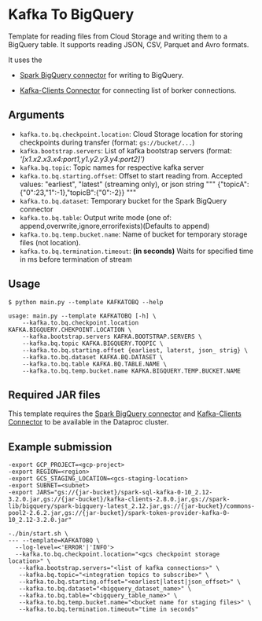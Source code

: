 # Kafka To BigQuery

Template for reading files from Cloud Storage and writing them to a BigQuery table. It supports reading JSON, CSV, Parquet and Avro formats.

It uses the 
  - [Spark BigQuery connector](https://cloud.google.com/dataproc-serverless/docs/guides/bigquery-connector-spark-example) for writing to BigQuery.

  - [Kafka-Clients Connector](https://mvnrepository.com/artifact/org.apache.kafka/kafka-clients) for connecting list of borker connections.

## Arguments

* `kafka.to.bq.checkpoint.location`: Cloud Storage location for storing checkpoints during transfer (format: `gs://bucket/...`)
* `kafka.bootstrap.servers`: List of kafka bootstrap servers (format: *'[x1.x2.x3.x4:port1,y1.y2.y3.y4:port2]')*
* `kafka.bq.topic`: Topic names for respective kafka server
* `kafka.to.bq.starting.offset`:  Offset to start reading from. Accepted values: "earliest", "latest" (streaming only), or json string """ {"topicA":{"0":23,"1":-1},"topicB":{"0":-2}} """
* `kafka.to.bq.dataset`: Temporary bucket for the Spark BigQuery connector
* `kafka.to.bq.table`: Output write mode (one of: append,overwrite,ignore,errorifexists)(Defaults to append)
* `kafka.to.bq.temp.bucket.name`: Name of bucket for temporary storage files (not location).
* `kafka.to.bq.termination.timeout`: **(in seconds)** Waits for specified time in ms before termination of stream 

## Usage

```
$ python main.py --template KAFKATOBQ --help

usage: main.py --template KAFKATOBQ [-h] \
    --kafka.to.bq.checkpoint.location KAFKA.BIGQUERY.CHEKPOINT.LOCATION \
    --kafka.bootstrap.servers KAFKA.BOOTSTRAP.SERVERS \
    --kafka.bq.topic KAFKA.BIGQUERY.TOOPIC \
    --kafka.to.bq.starting.offset {earliest, laterst, json_ strig} \
    --kafka.to.bq.dataset KAFKA.BQ.DATASET \
    --kafka.to.bq.table KAFKA.BQ.TABLE.NAME \
    --kafka.to.bq.temp.bucket.name KAFKA.BIGQUERY.TEMP.BUCKET.NAME

```

## Required JAR files

This template requires the [Spark BigQuery connector](https://cloud.google.com/dataproc-serverless/docs/guides/bigquery-connector-spark-example)  and [Kafka-Clients Connector](https://mvnrepository.com/artifact/org.apache.kafka/kafka-clients) to be available in the Dataproc cluster.


## Example submission

```
-export GCP_PROJECT=<gcp-project>
-export REGION=<region> 
-export GCS_STAGING_LOCATION=<gcs-staging-location>
-export SUBNET=<subnet>
-export JARS="gs://{jar-bucket}/spark-sql-kafka-0-10_2.12-3.2.0.jar,gs://{jar-bucket}/kafka-clients-2.8.0.jar,gs://spark-lib/bigquery/spark-bigquery-latest_2.12.jar,gs://{jar-bucket}/commons-pool2-2.6.2.jar,gs://{jar-bucket}/spark-token-provider-kafka-0-10_2.12-3.2.0.jar"

-./bin/start.sh \
--- --template=KAFKATOBQ \
  --log-level=<'ERROR'|'INFO'>
  --kafka.to.bq.checkpoint.location="<gcs checkpoint storage location>" \
   --kafka.bootstrap.servers="<list of kafka connections>" \
   --kafka.bq.topic="<integration topics to subscribe>" \
   --kafka.to.bq.starting.offset="<earliest|latest|json_offset>" \
   --kafka.to.bq.dataset="<bigquery_dataset_name>" \
   --kafka.to.bq.table="<bigquery_table_name>" \
   --kafka.to.bq.temp.bucket.name="<bucket name for staging files>" \
   --kafka.to.bq.termination.timeout="time in seconds"
```

